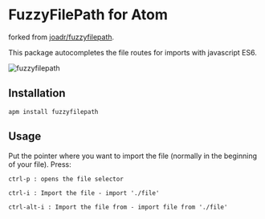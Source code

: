 # FuzzyFilePath for Atom

forked from [joadr/fuzzyfilepath](http://github.com/joadr/fuzzyfilepath).

This package autocompletes the file routes for imports with javascript ES6.

![fuzzyfilepath](./resources/fuzzyfilepath.gif)


## Installation
```
apm install fuzzyfilepath
```


## Usage
Put the pointer where you want to import the file (normally in the beginning of your file).
Press:
```
ctrl-p : opens the file selector

ctrl-i : Import the file - import './file'

ctrl-alt-i : Import the file from - import file from './file'
```
